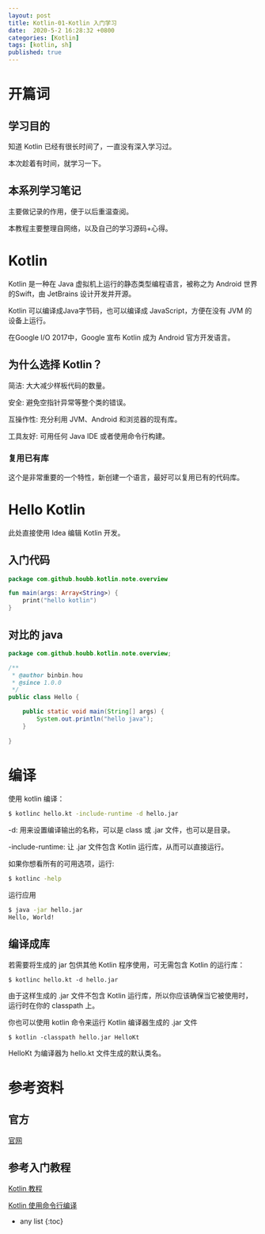 ```yaml
---
layout: post
title: Kotlin-01-Kotlin 入门学习
date:  2020-5-2 16:28:32 +0800
categories: [Kotlin]
tags: [kotlin, sh]
published: true
---
```


# 开篇词 

## 学习目的

知道 Kotlin 已经有很长时间了，一直没有深入学习过。

本次趁着有时间，就学习一下。

## 本系列学习笔记

主要做记录的作用，便于以后重温查阅。

本教程主要整理自网络，以及自己的学习源码+心得。

# Kotlin

Kotlin 是一种在 Java 虚拟机上运行的静态类型编程语言，被称之为 Android 世界的Swift，由 JetBrains 设计开发并开源。

Kotlin 可以编译成Java字节码，也可以编译成 JavaScript，方便在没有 JVM 的设备上运行。

在Google I/O 2017中，Google 宣布 Kotlin 成为 Android 官方开发语言。

## 为什么选择 Kotlin？

简洁: 大大减少样板代码的数量。

安全: 避免空指针异常等整个类的错误。

互操作性: 充分利用 JVM、Android 和浏览器的现有库。

工具友好: 可用任何 Java IDE 或者使用命令行构建。

### 复用已有库

这个是非常重要的一个特性，新创建一个语言，最好可以复用已有的代码库。


# Hello Kotlin

此处直接使用 Idea 编辑 Kotlin 开发。

## 入门代码

```kotlin
package com.github.houbb.kotlin.note.overview

fun main(args: Array<String>) {
    print("hello kotlin")
}
```

## 对比的 java 

```java
package com.github.houbb.kotlin.note.overview;

/**
 * @author binbin.hou
 * @since 1.0.0
 */
public class Hello {

    public static void main(String[] args) {
        System.out.println("hello java");    
    }
    
}
```

# 编译

使用 kotlin 编译：

```sh
$ kotlinc hello.kt -include-runtime -d hello.jar
```

-d: 用来设置编译输出的名称，可以是 class 或 .jar 文件，也可以是目录。

-include-runtime: 让 .jar 文件包含 Kotlin 运行库，从而可以直接运行。

如果你想看所有的可用选项，运行:

```sh
$ kotlinc -help
```

运行应用

```sh
$ java -jar hello.jar
Hello, World!
```

## 编译成库

若需要将生成的 jar 包供其他 Kotlin 程序使用，可无需包含 Kotlin 的运行库：

```
$ kotlinc hello.kt -d hello.jar
```

由于这样生成的 .jar 文件不包含 Kotlin 运行库，所以你应该确保当它被使用时，运行时在你的 classpath 上。

你也可以使用 kotlin 命令来运行 Kotlin 编译器生成的 .jar 文件

```
$ kotlin -classpath hello.jar HelloKt
```

HelloKt 为编译器为 hello.kt 文件生成的默认类名。

# 参考资料

## 官方

[官网](http://www.kotlinlang.org/)

## 参考入门教程

[Kotlin 教程](https://www.runoob.com/kotlin/kotlin-tutorial.html)

[Kotlin 使用命令行编译](https://www.runoob.com/kotlin/kotlin-command-line.html)

* any list
{:toc}